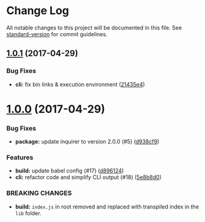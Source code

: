 # Change Log

All notable changes to this project will be documented in this file. See [standard-version](https://github.com/conventional-changelog/standard-version) for commit guidelines.

<a name="1.0.1"></a>
## [1.0.1](https://github.com/simonkberg/atom-check-updates/compare/v1.0.0...v1.0.1) (2017-04-29)


### Bug Fixes

* **cli:** fix bin links & execution environment ([21435e4](https://github.com/simonkberg/atom-check-updates/commit/21435e4))



<a name="1.0.0"></a>
# [1.0.0](https://github.com/simonkberg/atom-check-updates/compare/v0.1.1...v1.0.0) (2017-04-29)


### Bug Fixes

* **package:** update inquirer to version 2.0.0 (#5) ([d938cf9](https://github.com/simonkberg/atom-check-updates/commit/d938cf9))


### Features

* **build:** update babel config (#17) ([d896124](https://github.com/simonkberg/atom-check-updates/commit/d896124))
* **cli:** refactor code and simplify CLI output (#18) ([5e8b8d0](https://github.com/simonkberg/atom-check-updates/commit/5e8b8d0))


### BREAKING CHANGES

* **build:** `index.js` in root removed and replaced with transpiled index in the `lib` folder.
